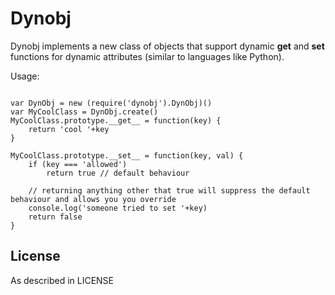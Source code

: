 # Dynobj

Dynobj implements a new class of objects that support dynamic __get__ and __set__ functions
for dynamic attributes (similar to languages like Python).

Usage:

<pre><code>
var DynObj = new (require('dynobj').DynObj)()
var MyCoolClass = DynObj.create()
MyCoolClass.prototype.__get__ = function(key) {
	return 'cool '+key
}

MyCoolClass.prototype.__set__ = function(key, val) {
    if (key === 'allowed')
	    return true // default behaviour

    // returning anything other that true will suppress the default behaviour and allows you you override
    console.log('someone tried to set '+key)
    return false
}
</code></pre>

## License 
As described in LICENSE
